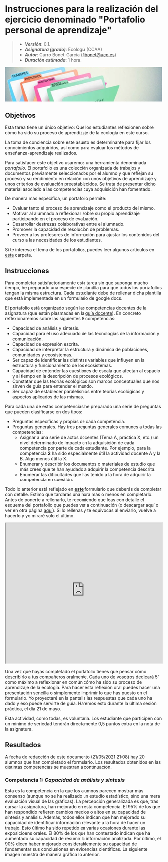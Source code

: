 # Instrucciones para la realización del ejercicio denominado "Portafolio personal de aprendizaje"

> + **_Versión_**: 0.1.
> + **_Asignatura (grado)_**: Ecología (CCAA)
> + **_Autor_**: Curro Bonet-García (fjbonet@uco.es)
> + ***Duración estimada***: 1 hora.

![portada](https://raw.githubusercontent.com/aprendiendo-cosas/T_portafolio_ecologia_ccaa/main/imagenes/portada.png?token=ACTPWF7PO2EFZAWVRNJ2GFTAU26Z6)



## Objetivos 

Esta tarea tiene un único objetivo: Que los estudiantes reflexionen sobre cómo ha sido su proceso de aprendizaje de la ecología en este curso. 

La toma de conciencia sobre este asunto es determinante para fijar los conocimientos adquiridos, así como para evaluar los métodos de enseñanza-aprendizaje realizados. 

Para satisfacer este objetivo usaremos una herramienta denominada *portafolio*. El portafolio es una colección organizada de trabajos y documentos previamente seleccionados por el alumno y que reflejan su proceso y su rendimiento en relación con unos objetivos de aprendizaje y unos criterios de evaluación preestablecidos. Se trata de presentar dicho material asociado a las competencias cuya adquisición han fomentado. 

De manera más específica, un portafolio permite:

+ Evaluar tanto el proceso de aprendizaje como el producto del mismo.
+ Motivar al alumnado a reflexionar sobre su propio aprendizaje participando en el proceso de evaluación.
+ Desarrollar destrezas colaborativas entre el alumnado.
+ Promover la capacidad de resolución de problemas.
+ Proveer a los profesores de información para ajustar los contenidos del curso a las necesidades de los estudiantes.

Si te interesa el tema de los portafolios, puedes leer algunos artículos en [esta](https://github.com/aprendiendo-cosas/T_portafolio_ecologia_ccaa/tree/main/biblio) carpeta. 



## Instrucciones

Para completar satisfactoriamente esta tarea sin que suponga mucho tiempo, he preparado una especie de plantilla para que todos los portafolios tengan la misma estructura. Cada estudiante debe de rellenar dicha plantilla que está implementada en un formulario de google docs. 

El portafolio está organizado según las competencias docentes de la asignatura (que están plasmadas en la [guía docente](https://github.com/aprendiendo-cosas/T_portafolio_ecologia_ccaa/raw/main/biblio/guia_docente.pdf)). En concreto reflexionaremos sobre las siguientes 8 competencias:

- Capacidad de análisis y síntesis.
- Capacidad para el uso adecuado de las tecnologías de la información y comunicación.
- Capacidad de expresión escrita.
- Capacidad de interpretar la estructura y dinámica de poblaciones, comunidades y ecosistemas.
- Ser capaz de identificar las distintas variables que influyen en la estructura y funcionamiento de los ecosistemas.
- Capacidad de entender las cuestiones de escala que afectan al espacio y al tiempo en la descripción de procesos ecológicos.
- Constatar que las teorías ecológicas son marcos conceptuales que nos sirven de guía para entender el mundo.
- Ser capaz de establecer paralelismos entre teorías ecológicas y aspectos aplicados de las mismas.



Para cada una de estas competencias he preparado una serie de preguntas que pueden clasificarse en dos tipos:

+ Preguntas específicas y propias de cada competencia.
+ Preguntas generales. Hay tres preguntas generales comunes a todas las competencias:
  + Asignar a una serie de actos docentes (Tema A, práctica X, etc.) un nivel determinado de impacto en la adquisición de cada competencia por parte de cada estudiante. Por ejemplo, para la competencia **2** ha sido especialmente útil la actividad docente A y la B. Algo menos útil la X.
  + Enumerar y describir los documentos o materiales de estudio que más crees que te han ayudado a adquirir la competencia descrita.
  + Enumerar las dificultades que has tenido a la hora de adquirir la competencia en cuestión.



Todo lo anterior está reflejado en **[este](https://forms.gle/dUY46AxjiCy86Siq9)** formulario que deberás de completar con detalle. Estimo que tardarás una hora más o menos en completarlo. Antes de ponerte a rellenarlo, te recomiendo que leas con detalle el esquema del portafolio que puedes ver a continuación (o descargar aquí o ver en otra página [aquí](https://aprendiendo-cosas.github.io/T_portafolio_ecologia_ccaa/presentacion/portafolio.html)). Si lo rellenas y te equivocas al enviarlo, vuelve a hacerlo y yo miraré solo el último.



<iframe
  src="https://aprendiendo-cosas.github.io/T_portafolio_ecologia_ccaa/presentacion/portafolio.html"
  style="width:100%; height:450px;"
></iframe>


Una vez que hayas completado el portafolio tienes que pensar cómo describirlo a tus compañeros oralmente. Cada uno de vosotros dedicará 5' como máximo a reflexionar en común cómo ha sido su proceso de aprendizaje de la ecología. Para hacer esta reflexión oral puedes hacer una presentación sencilla o simplemente imprimir lo que has puesto en el formulario. Yo proyectaré en la pantalla las respuestas que cada uno ha dado y eso puede servirte de guía. Haremos esto durante la última sesión práctica, el día 21 de mayo.



Esta actividad, como todas, es voluntaria. Los estudiante que participen con un mínimo de seriedad tendrán directamente 0,5 puntos extra en la nota de la asignatura. 



## Resultados

A fecha de redacción de este documento (21/05/2021 21:08) hay 20 alumnos que han completado el formulario. Los resultados obtenidos en las distintas competencias se muestran a continuación.

### Competencia 1: *Capacidad de análisis y síntesis*

Esta es la competencia en la que los alumnos parecen mostrar más consenso (aunque no se ha realizado un estudio estadístico, sino una mera evaluación visual de las gráficas). La percepción generalizada es que, tras cursar la asignatura, han mejorado en esta competencia. El 95% de los que han respondido refieren cambios medios o altos en su capacidad de síntesis y análisis. Además, todos ellos indican que han mejorado su capacidad de identificar información relevante a la hora de hacer un trabajo. Esto último ha sido repetido en varias ocasiones durante las exposicioens orales. El 80% de los que han contestado indican que ha aumentado su capacidad de resumir la información analizada. Por último, el 90% dicen haber mejorado considerablemente su capacidad de fundamentar sus conclusiones en evidencias científicas. La siguiente imagen muestra de manera gráfica lo anterior. 





